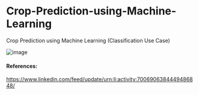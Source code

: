 # Crop-Prediction-using-Machine-Learning
Crop Prediction using Machine Learning (Classification Use Case)

![image](https://user-images.githubusercontent.com/69152112/224098880-3f5cb560-c70f-43af-af87-dd108d4ea462.png)


#### References:
https://www.linkedin.com/feed/update/urn:li:activity:7006906384449486848/
